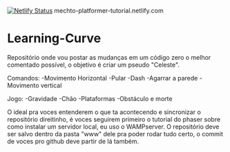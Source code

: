 [![Netlify Status](https://api.netlify.com/api/v1/badges/d2c576e6-8eaa-430c-a6b8-abcc5c88eea3/deploy-status)](https://app.netlify.com/sites/mechto-platformer-tutorial/deploys)
mechto-platformer-tutorial.netlify.com


# Learning-Curve
Repositório onde vou postar as mudanças em um código zero o melhor comentado possível, o objetivo é criar um pseudo "Celeste".

Comandos:
  -Movimento Horizontal
  -Pular
  -Dash
  -Agarrar a parede
    -Movimento vertical

Jogo:
  -Gravidade
  -Chão
  -Plataformas
  -Obstáculo e morte


O ideal pra voces entenderem o que ta acontecendo e sincronizar o repositório direitinho, é voces seguirem primeiro o tutorial do phaser sobre como instalar um servidor local, eu uso o WAMPserver. O repositório deve ser salvo dentro da pasta "www" dele pra poder rodar tudo certo, o commit de voces pro github deve partir de lá também.
